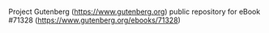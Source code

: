 Project Gutenberg (https://www.gutenberg.org) public repository for
eBook #71328 (https://www.gutenberg.org/ebooks/71328)
